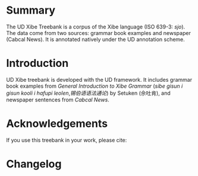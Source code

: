 # Summary

The UD Xibe Treebank is a corpus of the Xibe language (ISO 639-3: *sjo*). The data come from two sources: grammar book examples and newspaper (Cabcal News). It is annotated natively under the UD annotation scheme.

# Introduction

UD Xibe treebank is developed with the UD framework. It includes grammar book examples from *General Introduction to Xibe Grammar* (*sibe gisun i gisun kooli i hafupi leolen*,*锡伯语语法通论*) by Setuken (佘吐肯), and newspaper sentences from *Cabcal News*.

# Acknowledgements

If you use this treebank in your work, please cite:

# Changelog


